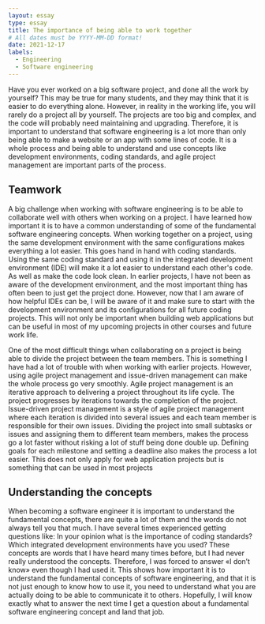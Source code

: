 ```yaml
---
layout: essay
type: essay
title: The importance of being able to work together 
# All dates must be YYYY-MM-DD format!
date: 2021-12-17
labels:
  - Engineering
  - Software engineering 
---
```


Have you ever worked on a big software project, and done all the work by yourself? This may be true for many students, and they may think that it is easier to do everything alone. However, in reality in the working life, you will rarely do a project all by yourself. The projects are too big and complex, and the code will probably need maintaining and upgrading. Therefore, it is important to understand that software engineering is a lot more than only being able to make a website or an app with some lines of code. It is a whole process and being able to understand and use concepts like development environments, coding standards, and agile project management are important parts of the process. 

## Teamwork
A big challenge when working with software engineering is to be able to collaborate well with others when working on a project. I have learned how important it is to have a common understanding of some of the fundamental software engineering concepts. When working together on a project, using the same development environment with the same configurations makes everything a lot easier. This goes hand in hand with coding standards. Using the same coding standard and using it in the integrated development environment (IDE) will make it a lot easier to understand each other's code. As well as make the code look clean. In earlier projects, I have not been as aware of the development environment, and the most important thing has often been to just get the project done. However, now that I am aware of how helpful IDEs can be, I will be aware of it and make sure to start with the development environment and its configurations for all future coding projects. This will not only be important when building web applications but can be useful in most of my upcoming projects in other courses and future work life.

One of the most difficult things when collaborating on a project is being able to divide the project between the team members. This is something I have had a lot of trouble with when working with earlier projects. However, using agile project management and issue-driven management can make the whole process go very smoothly. Agile project management is an iterative approach to delivering a project throughout its life cycle. The project progresses by iterations towards the completion of the project. Issue-driven project management is a style of agile project management where each iteration is divided into several issues and each team member is responsible for their own issues. Dividing the project into small subtasks or issues and assigning them to different team members, makes the process go a lot faster without risking a lot of stuff being done double up. Defining goals for each milestone and setting a deadline also makes the process a lot easier. This does not only apply for web application projects but is something that can be used in most projects


## Understanding the concepts
When becoming a software engineer it is important to understand the fundamental concepts, there are quite a lot of them and the words do not always tell you that much. I have several times experienced getting questions like: In your opinion what is the importance of coding standards? Which integrated development environments have you used? These concepts are words that I have heard many times before, but I had never really understood the concepts. Therefore, I was forced to answer «I don’t know» even though I had used it. This shows how important it is to understand the fundamental concepts of software engineering, and that it is not just enough to know how to use it, you need to understand what you are actually doing to be able to communicate it to others. Hopefully, I will know exactly what to answer the next time I get a question about a fundamental software engineering concept and land that job.

